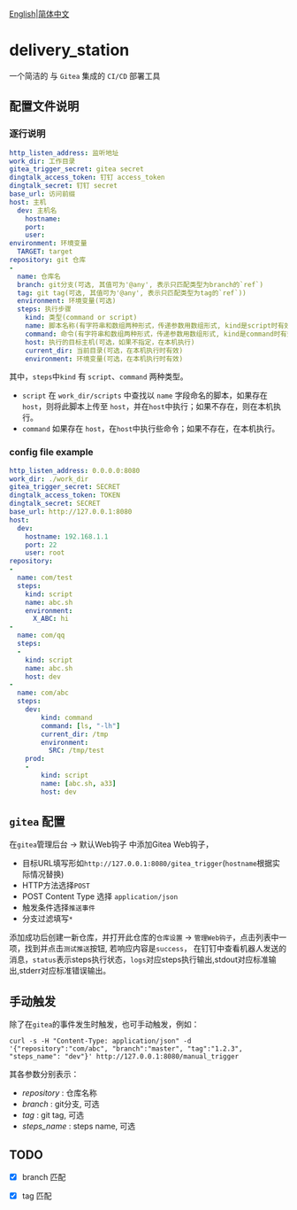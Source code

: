 
[English](README.md)|[简体中文](README_CN.md)

# delivery\_station

一个简洁的 与 `Gitea` 集成的 `CI/CD` 部署工具


## 配置文件说明


### 逐行说明

```yaml
http_listen_address: 监听地址
work_dir: 工作目录
gitea_trigger_secret: gitea secret
dingtalk_access_token: 钉钉 access_token
dingtalk_secret: 钉钉 secret
base_url: 访问前缀
host: 主机
  dev: 主机名
    hostname: 
    port: 
    user: 
environment: 环境变量
  TARGET: target
repository: git 仓库
-
  name: 仓库名
  branch: git分支(可选, 其值可为'@any', 表示只匹配类型为branch的`ref`)
  tag: git tag(可选, 其值可为'@any', 表示只匹配类型为tag的`ref`))
  environment: 环境变量(可选)
  steps: 执行步骤
    kind: 类型(command or script)
    name: 脚本名称(有字符串和数组两种形式，传递参数用数组形式, kind是script时有效)
    command: 命令(有字符串和数组两种形式，传递参数用数组形式, kind是command时有效)
    host: 执行的目标主机(可选，如果不指定，在本机执行)
    current_dir: 当前目录(可选，在本机执行时有效)
    environment: 环境变量(可选，在本机执行时有效)
```

其中，`steps`中`kind` 有 `script`、`command` 两种类型。

- `script` 在 `work_dir/scripts` 中查找以 `name` 字段命名的脚本，如果存在 `host`，则将此脚本上传至 `host`，并在`host`中执行；如果不存在，则在本机执行。
- `command` 如果存在 `host`，在`host`中执行些命令；如果不存在，在本机执行。

### config file example

```yaml
http_listen_address: 0.0.0.0:8080
work_dir: ./work_dir
gitea_trigger_secret: SECRET
dingtalk_access_token: TOKEN
dingtalk_secret: SECRET
base_url: http://127.0.0.1:8080
host:
  dev:
    hostname: 192.168.1.1
    port: 22
    user: root
repository:
-
  name: com/test
  steps:
    kind: script
    name: abc.sh
    environment:
      X_ABC: hi
-
  name: com/qq
  steps:
  -
    kind: script
    name: abc.sh
    host: dev
-
  name: com/abc
  steps:
    dev:
        kind: command
        command: [ls, "-lh"]
        current_dir: /tmp
        environment:
          SRC: /tmp/test
    prod:
    -
        kind: script
        name: [abc.sh, a33]
        host: dev
```

## `gitea` 配置

在`gitea`管理后台 -> 默认Web钩子 中添加Gitea Web钩子，

- 目标URL填写形如`http://127.0.0.1:8080/gitea_trigger`(`hostname`根据实际情况替换)
- HTTP方法选择`POST`
- POST Content Type 选择 `application/json`
- 触发条件选择`推送事件`
- 分支过滤填写`*`

添加成功后创建一新仓库，并打开此仓库的`仓库设置` -> `管理Web钩子`，点击列表中一项，找到并点击`测试推送`按钮, 若响应内容是`success`，
在钉钉中查看机器人发送的消息，`status`表示steps执行状态，`logs`对应steps执行输出,stdout对应标准输出,stderr对应标准错误输出。

## 手动触发

除了在`gitea`的事件发生时触发，也可手动触发，例如：

```shell
curl -s -H "Content-Type: application/json" -d '{"repository":"com/abc", "branch":"master", "tag":"1.2.3", "steps_name": "dev"}' http://127.0.0.1:8080/manual_trigger
```

其各参数分别表示：

- *repository* : 仓库名称
- *branch* : git分支, 可选
- *tag* : git tag, 可选
- *steps_name* : steps name, 可选

## TODO

- [x] branch 匹配
- [x] tag 匹配

